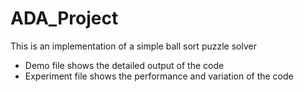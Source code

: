 # ADA_Project
This is an implementation of a simple ball sort puzzle solver
- Demo file shows the detailed output of the code
- Experiment file shows the performance and variation of the code